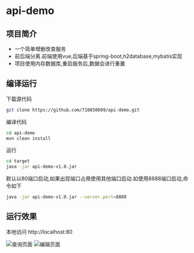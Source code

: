 # api-demo
## 项目简介
- 一个简单增删改查服务
- 前后端分离.前端使用vue,后端基于spring-boot,h2database,mybatis实现
- 项目使用内存数据库,重启服务后,数据会进行重置

## 编译运行
下载源代码
```bash
git clone https://github.com/710850609/api-demo.git
```

编译代码
```bash
cd api-demo
mvn clean install
```

运行
```bash
cd target
java -jar api-demo-v1.0.jar
```
默认以80端口启动,如果出现端口占用使用其他端口启动.如使用8888端口启动,命令如下
```bash
java -jar api-demo-v1.0.jar --server.port=8888
```

## 运行效果
本地访问 http://localhost:80

![查询页面](https://upload.cc/i1/2019/10/05/ynsLxB.png)
![编辑页面](https://upload.cc/i1/2019/10/05/4lTS8q.png)